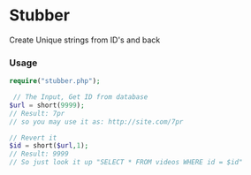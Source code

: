 # Stubber
Create Unique strings from ID's and back

### Usage

```php
require("stubber.php");

 // The Input, Get ID from database
$url = short(9999);
// Result: 7pr   
// so you may use it as: http://site.com/7pr

// Revert it
$id = short($url,1);
// Result: 9999
// So just look it up "SELECT * FROM videos WHERE id = $id"
```
